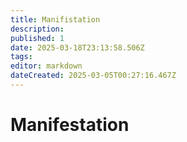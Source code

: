 ```yaml
---
title: Manifistation
description: 
published: 1
date: 2025-03-18T23:13:58.506Z
tags: 
editor: markdown
dateCreated: 2025-03-05T00:27:16.467Z
---
```


# Manifestation